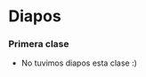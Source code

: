 # Diapos

### Primera clase

* No tuvimos diapos esta clase :)
<!-- * [Intro a la materia](https://drive.google.com/file/d/1PO4p2h4IYh6aMXNpraK2zYxC2rq1Ge_q/view?usp=drive_link) -->

